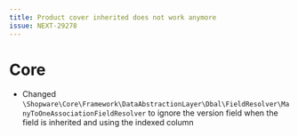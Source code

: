 ```yaml
---
title: Product cover inherited does not work anymore
issue: NEXT-29278
---
```


# Core

* Changed `\Shopware\Core\Framework\DataAbstractionLayer\Dbal\FieldResolver\ManyToOneAssociationFieldResolver` to ignore the version field when the field is inherited and using the indexed column
